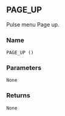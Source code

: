 ## PAGE\_UP

Pulse menu Page up.


### Name

`PAGE_UP ()`


### Parameters

`None`


### Returns

`None`
